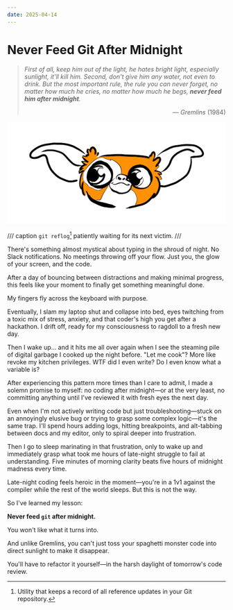 ```yaml
---
date: 2025-04-14
---
```


# Never Feed Git After Midnight

> _First of all, keep him out of the light, he hates bright light, especially sunlight, it'll kill him. Second, don't give him any water, not even to drink. But the most important rule, the rule you can never forget, no matter how much he cries, no matter how much he begs, **never feed him after midnight**._
> <p style="text-align: right;">— <i>Gremlins</i> (1984)</p>

<!-- more -->

![Doodle of a wide-eyed, cartoonish Mogwai create from the movie Gremlins (1984) with large ears and an orange-and-white color scheme.](images/mogwai.png)

/// caption
`git reflog`[^1] patiently waiting for its next victim.
///

There's something almost mystical about typing in the shroud of night. No Slack notifications. No meetings throwing off your flow. Just you, the glow of your screen, and the code. 

After a day of bouncing between distractions and making minimal progress, this feels like your moment to finally get something meaningful done.

My fingers fly across the keyboard with purpose.

Eventually, I slam my laptop shut and collapse into bed, eyes twitching from a toxic mix of stress, anxiety, and that coder's high you get after a hackathon. I drift off, ready for my consciousness to ragdoll to a fresh new day.

Then I wake up... and it hits me all over again when I see the steaming pile of digital garbage I cooked up the night before.
"Let me cook"? More like revoke my kitchen privileges. WTF did I even write? Do I even know what a variable is?

After experiencing this pattern more times than I care to admit, I made a solemn promise to myself: no coding after midnight—or at the very least, no committing anything until I've reviewed it with fresh eyes the next day.

Even when I'm not actively writing code but just troubleshooting—stuck on an annoyingly elusive bug or trying to grasp some complex logic—it's the same trap. I'll spend hours adding logs, hitting breakpoints, and alt-tabbing between docs and my editor, only to spiral deeper into frustration.

Then I go to sleep marinating in that frustration, only to wake up and immediately grasp what took me hours of late-night struggle to fail at understanding. Five minutes of morning clarity beats five hours of midnight madness every time.

Late-night coding feels heroic in the moment—you're in a 1v1 against the compiler while the rest of the world sleeps.
But this is not the way.

So I've learned my lesson:

**Never feed `git` after midnight.**

You won't like what it turns into.

And unlike Gremlins, you can't just toss your spaghetti monster code into direct sunlight to make it disappear.

You'll have to refactor it yourself—in the harsh daylight of tomorrow's code review.

[^1]: Utility that keeps a record of all reference updates in your Git repository.